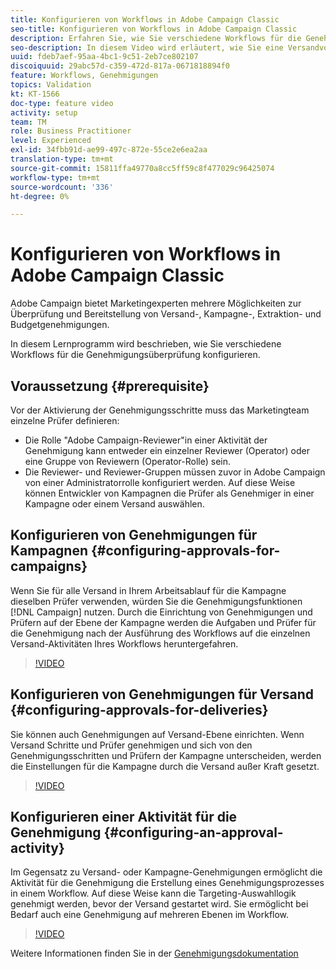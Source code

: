 ```yaml
---
title: Konfigurieren von Workflows in Adobe Campaign Classic
seo-title: Konfigurieren von Workflows in Adobe Campaign Classic
description: Erfahren Sie, wie Sie verschiedene Workflows für die Genehmigungsüberprüfung konfigurieren.
seo-description: In diesem Video wird erläutert, wie Sie eine Versandvorlage in ACCAdobe Kampagne konfigurieren und verwenden können. Es werden verschiedene Optionen für Marketingexperten zur Überprüfung und Bereitstellung von Versand-Inhalten, Kampagne-Zielgruppe, Extraktion von Daten und Budgetgenehmigungen erläutert. In diesem Lernprogramm wird beschrieben, wie Sie verschiedene Workflows für die Genehmigungsüberprüfung konfigurieren.
uuid: fdeb7aef-95aa-4bc1-9c51-2eb7ce802107
discoiquuid: 29abc57d-c359-472d-817a-0671818894f0
feature: Workflows, Genehmigungen
topics: Validation
kt: KT-1566
doc-type: feature video
activity: setup
team: TM
role: Business Practitioner
level: Experienced
exl-id: 34fbb91d-ae99-497c-872e-55ce2e6ea2aa
translation-type: tm+mt
source-git-commit: 15811ffa49770a8cc5ff59c8f477029c96425074
workflow-type: tm+mt
source-wordcount: '336'
ht-degree: 0%

---
```


# Konfigurieren von Workflows in Adobe Campaign Classic

Adobe Campaign bietet Marketingexperten mehrere Möglichkeiten zur Überprüfung und Bereitstellung von Versand-, Kampagne-, Extraktion- und Budgetgenehmigungen.

In diesem Lernprogramm wird beschrieben, wie Sie verschiedene Workflows für die Genehmigungsüberprüfung konfigurieren.

## Voraussetzung {#prerequisite}

Vor der Aktivierung der Genehmigungsschritte muss das Marketingteam einzelne Prüfer definieren:

* Die Rolle &quot;Adobe Campaign-Reviewer&quot;in einer Aktivität der Genehmigung kann entweder ein einzelner Reviewer (Operator) oder eine Gruppe von Reviewern (Operator-Rolle) sein.
* Die Reviewer- und Reviewer-Gruppen müssen zuvor in Adobe Campaign von einer Administratorrolle konfiguriert werden. Auf diese Weise können Entwickler von Kampagnen die Prüfer als Genehmiger in einer Kampagne oder einem Versand auswählen.

## Konfigurieren von Genehmigungen für Kampagnen {#configuring-approvals-for-campaigns}

Wenn Sie für alle Versand in Ihrem Arbeitsablauf für die Kampagne dieselben Prüfer verwenden, würden Sie die Genehmigungsfunktionen [!DNL Campaign] nutzen. Durch die Einrichtung von Genehmigungen und Prüfern auf der Ebene der Kampagne werden die Aufgaben und Prüfer für die Genehmigung nach der Ausführung des Workflows auf die einzelnen Versand-Aktivitäten Ihres Workflows heruntergefahren.

>[!VIDEO](https://video.tv.adobe.com/v/25175?quality=12)

## Konfigurieren von Genehmigungen für Versand {#configuring-approvals-for-deliveries}

Sie können auch Genehmigungen auf Versand-Ebene einrichten. Wenn Versand Schritte und Prüfer genehmigen und sich von den Genehmigungsschritten und Prüfern der Kampagne unterscheiden, werden die Einstellungen für die Kampagne durch die Versand außer Kraft gesetzt.

>[!VIDEO](https://video.tv.adobe.com/v/25176?quality=12)

## Konfigurieren einer Aktivität für die Genehmigung {#configuring-an-approval-activity}

Im Gegensatz zu Versand- oder Kampagne-Genehmigungen ermöglicht die Aktivität für die Genehmigung die Erstellung eines Genehmigungsprozesses in einem Workflow. Auf diese Weise kann die Targeting-Auswahllogik genehmigt werden, bevor der Versand gestartet wird. Sie ermöglicht bei Bedarf auch eine Genehmigung auf mehreren Ebenen im Workflow.

>[!VIDEO](https://video.tv.adobe.com/v/25174?quality=12)

Weitere Informationen finden Sie in der [Genehmigungsdokumentation](https://docs.adobe.com/help/en/campaign-classic/using/automating-with-workflows/flow-control-activities/approval.html)
